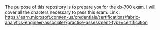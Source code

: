 
The purpose of this repository is to prepare you for the dp-700 exam. I will cover all the chapters necessary to pass this exam.
Link : https://learn.microsoft.com/en-us/credentials/certifications/fabric-analytics-engineer-associate/?practice-assessment-type=certification
